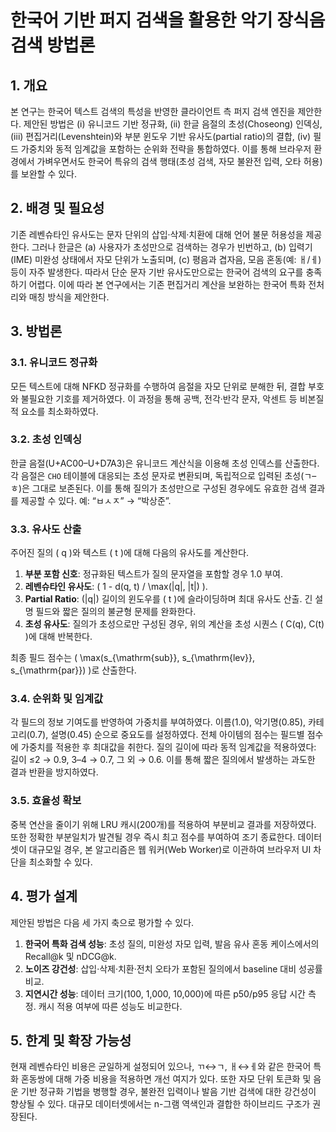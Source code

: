 # 한국어 기반 퍼지 검색을 활용한 악기 장식음 검색 방법론

## 1. 개요
본 연구는 한국어 텍스트 검색의 특성을 반영한 클라이언트 측 퍼지 검색 엔진을 제안한다. 제안된 방법은 (i) 유니코드 기반 정규화, (ii) 한글 음절의 초성(Choseong) 인덱싱, (iii) 편집거리(Levenshtein)와 부분 윈도우 기반 유사도(partial ratio)의 결합, (iv) 필드 가중치와 동적 임계값을 포함하는 순위화 전략을 통합하였다. 이를 통해 브라우저 환경에서 가벼우면서도 한국어 특유의 검색 행태(초성 검색, 자모 불완전 입력, 오타 허용)를 보완할 수 있다.

## 2. 배경 및 필요성
기존 레벤슈타인 유사도는 문자 단위의 삽입·삭제·치환에 대해 언어 불문 허용성을 제공한다. 그러나 한글은 (a) 사용자가 초성만으로 검색하는 경우가 빈번하고, (b) 입력기(IME) 미완성 상태에서 자모 단위가 노출되며, (c) 평음과 겹자음, 모음 혼동(예: ㅐ/ㅔ) 등이 자주 발생한다. 따라서 단순 문자 기반 유사도만으로는 한국어 검색의 요구를 충족하기 어렵다. 이에 따라 본 연구에서는 기존 편집거리 계산을 보완하는 한국어 특화 전처리와 매칭 방식을 제안한다.

## 3. 방법론
### 3.1. 유니코드 정규화
모든 텍스트에 대해 NFKD 정규화를 수행하여 음절을 자모 단위로 분해한 뒤, 결합 부호와 불필요한 기호를 제거하였다. 이 과정을 통해 공백, 전각·반각 문자, 악센트 등 비본질적 요소를 최소화하였다.

### 3.2. 초성 인덱싱
한글 음절(U+AC00–U+D7A3)은 유니코드 계산식을 이용해 초성 인덱스를 산출한다. 각 음절은 `CHO` 테이블에 대응되는 초성 문자로 변환되며, 독립적으로 입력된 초성(ㄱ–ㅎ)은 그대로 보존된다. 이를 통해 질의가 초성만으로 구성된 경우에도 유효한 검색 결과를 제공할 수 있다. 예: “ㅂㅅㅈ” → “박상준”.

### 3.3. 유사도 산출
주어진 질의 \( q \)와 텍스트 \( t \)에 대해 다음의 유사도를 계산한다.  
1) **부분 포함 신호**: 정규화된 텍스트가 질의 문자열을 포함할 경우 1.0 부여.  
2) **레벤슈타인 유사도**: \( 1 - d(q, t) / \max(|q|, |t|) \).  
3) **Partial Ratio**: \(|q|\) 길이의 윈도우를 \( t \)에 슬라이딩하며 최대 유사도 산출. 긴 설명 필드와 짧은 질의의 불균형 문제를 완화한다.  
4) **초성 유사도**: 질의가 초성으로만 구성된 경우, 위의 계산을 초성 시퀀스 \( C(q), C(t) \)에 대해 반복한다.  

최종 필드 점수는 \( \max(s_{\mathrm{sub}}, s_{\mathrm{lev}}, s_{\mathrm{par}}) \)로 산출한다.

### 3.4. 순위화 및 임계값
각 필드의 정보 기여도를 반영하여 가중치를 부여하였다. 이름(1.0), 악기명(0.85), 카테고리(0.7), 설명(0.45) 순으로 중요도를 설정하였다. 전체 아이템의 점수는 필드별 점수에 가중치를 적용한 후 최대값을 취한다. 질의 길이에 따라 동적 임계값을 적용하였다: 길이 ≤2 → 0.9, 3–4 → 0.7, 그 외 → 0.6. 이를 통해 짧은 질의에서 발생하는 과도한 결과 반환을 방지하였다.

### 3.5. 효율성 확보
중복 연산을 줄이기 위해 LRU 캐시(200개)를 적용하여 부분비교 결과를 저장하였다. 또한 정확한 부분일치가 발견될 경우 즉시 최고 점수를 부여하여 조기 종료한다. 데이터셋이 대규모일 경우, 본 알고리즘은 웹 워커(Web Worker)로 이관하여 브라우저 UI 차단을 최소화할 수 있다.

## 4. 평가 설계
제안된 방법은 다음 세 가지 축으로 평가할 수 있다.  
1) **한국어 특화 검색 성능**: 초성 질의, 미완성 자모 입력, 발음 유사 혼동 케이스에서의 Recall@k 및 nDCG@k.  
2) **노이즈 강건성**: 삽입·삭제·치환·전치 오타가 포함된 질의에서 baseline 대비 성공률 비교.  
3) **지연시간 성능**: 데이터 크기(100, 1,000, 10,000)에 따른 p50/p95 응답 시간 측정. 캐시 적용 여부에 따른 성능도 비교한다.

## 5. 한계 및 확장 가능성
현재 레벤슈타인 비용은 균일하게 설정되어 있으나, ㄲ↔ㄱ, ㅐ↔ㅔ와 같은 한국어 특화 혼동쌍에 대해 가중 비용을 적용하면 개선 여지가 있다. 또한 자모 단위 토큰화 및 음운 기반 정규화 기법을 병행할 경우, 불완전 입력이나 발음 기반 검색에 대한 강건성이 향상될 수 있다. 대규모 데이터셋에서는 n-그램 역색인과 결합한 하이브리드 구조가 권장된다.